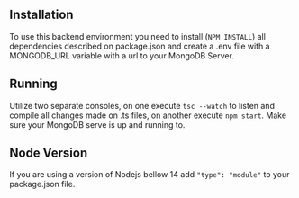 ## Installation

To use this backend environment you need to install (`NPM INSTALL`) all dependencies described on package.json and create a .env file with a MONGODB_URL variable with a url to your MongoDB Server.

## Running

Utilize two separate consoles, on one execute `tsc --watch` to listen and compile all changes made on .ts files, on another execute `npm start`. Make sure your MongoDB serve is up and running to.

## Node Version

If you are using a version of Nodejs bellow 14 add `"type": "module"` to your package.json file.
